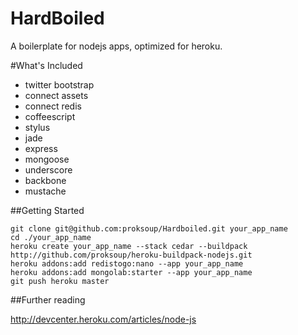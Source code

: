 HardBoiled
===

A boilerplate for nodejs apps, optimized for heroku.

#What's Included

- twitter bootstrap
- connect assets
- connect redis
- coffeescript
- stylus
- jade
- express
- mongoose
- underscore
- backbone
- mustache

##Getting Started

	git clone git@github.com:proksoup/Hardboiled.git your_app_name
	cd ./your_app_name
	heroku create your_app_name --stack cedar --buildpack http://github.com/proksoup/heroku-buildpack-nodejs.git
	heroku addons:add redistogo:nano --app your_app_name
	heroku addons:add mongolab:starter --app your_app_name
	git push heroku master

##Further reading

http://devcenter.heroku.com/articles/node-js
